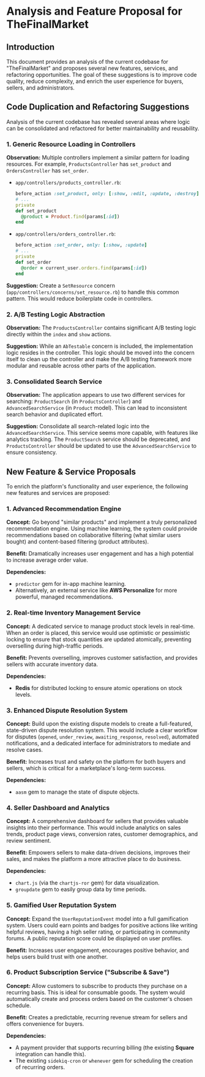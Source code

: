 # Analysis and Feature Proposal for TheFinalMarket

## Introduction

This document provides an analysis of the current codebase for "TheFinalMarket" and proposes several new features, services, and refactoring opportunities. The goal of these suggestions is to improve code quality, reduce complexity, and enrich the user experience for buyers, sellers, and administrators.

## Code Duplication and Refactoring Suggestions

Analysis of the current codebase has revealed several areas where logic can be consolidated and refactored for better maintainability and reusability.

### 1. Generic Resource Loading in Controllers

**Observation:**
Multiple controllers implement a similar pattern for loading resources. For example, `ProductsController` has `set_product` and `OrdersController` has `set_order`.

*   `app/controllers/products_controller.rb`:
    ```ruby
    before_action :set_product, only: [:show, :edit, :update, :destroy]
    # ...
    private
    def set_product
      @product = Product.find(params[:id])
    end
    ```
*   `app/controllers/orders_controller.rb`:
    ```ruby
    before_action :set_order, only: [:show, :update]
    # ...
    private
    def set_order
      @order = current_user.orders.find(params[:id])
    end
    ```

**Suggestion:**
Create a `SetResource` concern (`app/controllers/concerns/set_resource.rb`) to handle this common pattern. This would reduce boilerplate code in controllers.

### 2. A/B Testing Logic Abstraction

**Observation:**
The `ProductsController` contains significant A/B testing logic directly within the `index` and `show` actions.

**Suggestion:**
While an `AbTestable` concern is included, the implementation logic resides in the controller. This logic should be moved into the concern itself to clean up the controller and make the A/B testing framework more modular and reusable across other parts of the application.

### 3. Consolidated Search Service

**Observation:**
The application appears to use two different services for searching: `ProductSearch` (in `ProductsController`) and `AdvancedSearchService` (in `Product` model). This can lead to inconsistent search behavior and duplicated effort.

**Suggestion:**
Consolidate all search-related logic into the `AdvancedSearchService`. This service seems more capable, with features like analytics tracking. The `ProductSearch` service should be deprecated, and `ProductsController` should be updated to use the `AdvancedSearchService` to ensure consistency.

## New Feature & Service Proposals

To enrich the platform's functionality and user experience, the following new features and services are proposed:

### 1. Advanced Recommendation Engine

**Concept:**
Go beyond "similar products" and implement a truly personalized recommendation engine. Using machine learning, the system could provide recommendations based on collaborative filtering (what similar users bought) and content-based filtering (product attributes).

**Benefit:**
Dramatically increases user engagement and has a high potential to increase average order value.

**Dependencies:**
*   `predictor` gem for in-app machine learning.
*   Alternatively, an external service like **AWS Personalize** for more powerful, managed recommendations.

### 2. Real-time Inventory Management Service

**Concept:**
A dedicated service to manage product stock levels in real-time. When an order is placed, this service would use optimistic or pessimistic locking to ensure that stock quantities are updated atomically, preventing overselling during high-traffic periods.

**Benefit:**
Prevents overselling, improves customer satisfaction, and provides sellers with accurate inventory data.

**Dependencies:**
*   **Redis** for distributed locking to ensure atomic operations on stock levels.

### 3. Enhanced Dispute Resolution System

**Concept:**
Build upon the existing dispute models to create a full-featured, state-driven dispute resolution system. This would include a clear workflow for disputes (`opened`, `under_review`, `awaiting_response`, `resolved`), automated notifications, and a dedicated interface for administrators to mediate and resolve cases.

**Benefit:**
Increases trust and safety on the platform for both buyers and sellers, which is critical for a marketplace's long-term success.

**Dependencies:**
*   `aasm` gem to manage the state of dispute objects.

### 4. Seller Dashboard and Analytics

**Concept:**
A comprehensive dashboard for sellers that provides valuable insights into their performance. This would include analytics on sales trends, product page views, conversion rates, customer demographics, and review sentiment.

**Benefit:**
Empowers sellers to make data-driven decisions, improves their sales, and makes the platform a more attractive place to do business.

**Dependencies:**
*   `chart.js` (via the `chartjs-ror` gem) for data visualization.
*   `groupdate` gem to easily group data by time periods.

### 5. Gamified User Reputation System

**Concept:**
Expand the `UserReputationEvent` model into a full gamification system. Users could earn points and badges for positive actions like writing helpful reviews, having a high seller rating, or participating in community forums. A public reputation score could be displayed on user profiles.

**Benefit:**
Increases user engagement, encourages positive behavior, and helps users build trust with one another.

### 6. Product Subscription Service ("Subscribe & Save")

**Concept:**
Allow customers to subscribe to products they purchase on a recurring basis. This is ideal for consumable goods. The system would automatically create and process orders based on the customer's chosen schedule.

**Benefit:**
Creates a predictable, recurring revenue stream for sellers and offers convenience for buyers.

**Dependencies:**
*   A payment provider that supports recurring billing (the existing **Square** integration can handle this).
*   The existing `sidekiq-cron` or `whenever` gem for scheduling the creation of recurring orders.